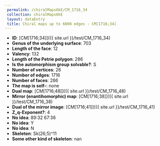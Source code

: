 ```yaml
--- 
 permalink: /chiralMaps6kE/CM_1716_34 
 collection: chiralMaps6kE
 layout: dataEntry
 title: Chiral maps up to 6000 edges - CM[1716;34]
---
```


- **ID**: [CM[1716;34]]({{ site.url }}/test/CM_1716_34)
- **Genus of the underlying surface**: 703
- **Length of the face**: 12
- **Valency**: 132
- **Length of the Petrie polygon**: 286
- **Is the automorphism group solvable?**: S
- **Number of vertices**: 26
- **Number of edges**: 1716
- **Number of faces**: 286
- **The map is self-**: none
- **Dual map**: [CM[1716;48]]({{ site.url }}/test/CM_1716_48)
- **Mirror (enantihomorphic) map**: [CM[1716;38]]({{ site.url }}/test/CM_1716_38)
- **Dual of the mirror image**: [CM[1716;41]]({{ site.url }}/test/CM_1716_41)
- **Z_q-Exponent?**: 4
- **No idea**:  89:32 67:36
- **No idea**: Y
- **No idea**: N
- **Skeleton**: Sk(26;5)^11
- **Some other kind of skeleton**: nan
